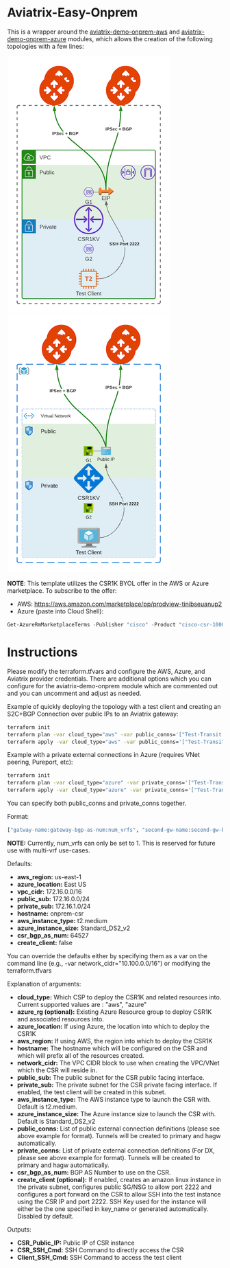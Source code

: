 # Aviatrix-Easy-Onprem

This is a wrapper around the [aviatrix-demo-onprem-aws](https://github.com/gleyfer/aviatrix-demo-onprem-aws) and [aviatrix-demo-onprem-azure](https://github.com/gleyfer/aviatrix-demo-onprem-azure) modules, which allows the creation of the following topologies with a few lines:

![AWS Topology](aviatrix-demo-onprem-Topology.png) ![Azure Topology](aviatrix-demo-onprem-Azure.png)

**NOTE**: This template utilizes the CSR1K BYOL offer in the AWS or Azure marketplace. To subscribe to the offer:
- AWS: https://aws.amazon.com/marketplace/pp/prodview-tinibseuanup2
- Azure (paste into Cloud Shell):
```powershell
Get-AzureRmMarketplaceTerms -Publisher "cisco" -Product "cisco-csr-1000v" -Name "17_3_3-byol" | Set-AzureRmMarketplaceTerms -Accept
```

# Instructions

Please modify the terraform.tfvars and configure the AWS, Azure, and Aviatrix provider credentials. There are additional options which you can configure for the aviatrix-demo-onprem module which are commented out and you can uncomment and adjust as needed.

Example of quickly deploying the topology with a test client and creating an S2C+BGP Connection over public IPs to an Aviatrix gateway:

```bash
terraform init
terraform plan -var cloud_type="aws" -var public_conns='["Test-Transit:64525:1"]' -var aws_region="us-west-2" -var create_client=true
terraform apply -var cloud_type="aws" -var public_conns='["Test-Transit:64525:1"]' -var aws_region="us-west-2" -var create_client=true
```

Example with a private external connections in Azure (requires VNet peering, Pureport, etc):

```bash
terraform init
terraform plan -var cloud_type="azure" -var private_conns='["Test-Transit:64525:1"]' -var azure_location="East US" -var create_client=true
terraform apply -var cloud_type="azure" -var private_conns='["Test-Transit:64525:1"]' -var azure_location="East US" -var create_client=true
```

You can specify both public_conns and private_conns together.

Format:

```terraform
["gatway-name:gateway-bgp-as-num:num_vrfs", "second-gw-name:second-gw-bgp-as-num:num_vrfs", ...]
```
**NOTE:** Currently, num_vrfs can only be set to 1. This is reserved for future use with multi-vrf use-cases.

Defaults:

- **aws_region:** us-east-1
- **azure_location:** East US
- **vpc_cidr:** 172.16.0.0/16
- **public_sub:** 172.16.0.0/24
- **private_sub:** 172.16.1.0/24
- **hostname:** onprem-csr
- **aws_instance_type:** t2.medium
- **azure_instance_size:** Standard_DS2_v2
- **csr_bgp_as_num:** 64527
- **create_client:** false

You can override the defaults either by specifying them as a var on the command line (e.g., -var network_cidr="10.100.0.0/16") or modifying the terraform.tfvars

Explanation of arguments:

- **cloud_type:** Which CSP to deploy the CSR1K and related resources into. Current supported values are : "aws", "azure"
- **azure_rg (optional):** Existing Azure Resource group to deploy CSR1K and associated resources into.
- **azure_location:** If using Azure, the location into which to deploy the CSR1K
- **aws_region:** If using AWS, the region into which to deploy the CSR1K
- **hostname:** The hostname which will be configured on the CSR and which will prefix all of the resources created.
- **network_cidr:** The VPC CIDR block to use when creating the VPC/VNet which the CSR will reside in.
- **public_sub:** The public subnet for the CSR public facing interface.
- **private_sub:** The private subnet for the CSR private facing interface. If enabled, the test client will be created in this subnet.
- **aws_instance_type:** The AWS instance type to launch the CSR with. Default is t2.medium.
- **azure_instance_size:** The Azure instance size to launch the CSR with. Default is Standard_DS2_v2
- **public_conns:** List of public external connection definitions (please see above example for format). Tunnels will be created to primary and hagw automatically.
- **private_conns:** List of private external connection definitions (For DX, please see above example for format). Tunnels will be created to primary and hagw automatically.
- **csr_bgp_as_num:** BGP AS Number to use on the CSR.
- **create_client (optional):** If enabled, creates an amazon linux instance in the private subnet, configures public SG/NSG to allow port 2222 and configures a port forward on the CSR to allow SSH into the test instance using the CSR IP and port 2222. SSH Key used for the instance will either be the one specified in key_name or generated automatically. Disabled by default.

Outputs:

- **CSR_Public_IP:** Public IP of CSR instance
- **CSR_SSH_Cmd:** SSH Command to directly access the CSR
- **Client_SSH_Cmd:** SSH Command to access the test client
